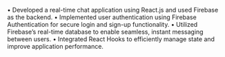 • Developed a real-time chat application using React.js and used Firebase as the backend.
• Implemented user authentication using Firebase Authentication for secure login and sign-up functionality. 
• Utilized Firebase’s real-time database to enable seamless, instant messaging between users.
• Integrated React Hooks to efficiently manage state and improve application performance.

